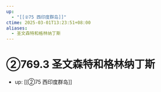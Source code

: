 ```yaml
---
up:
  - "[[②75 西印度群岛]]"
ctime: 2025-03-01T13:23:51+08:00
aliases:
  - 圣文森特和格林纳丁斯
---
```


# ②769.3 圣文森特和格林纳丁斯

- up: [[②75 西印度群岛]]
